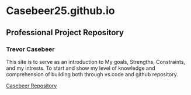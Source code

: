# Casebeer25.github.io
## Professional Project Repository
### Trevor Casebeer
 <p> This site is to serve as an introduction to My goals, Strengths, Constraints, and my intrests. To start and show my level of knowledge and comprehension of building both through vs.code and github repository.<p/>
 <link href=<link href="C:\Users\caseb\.vscode/index.html rel="Scope>
 <a href=https://github.com/Casebeer25/Casebeer25.github.io> Casebeer Repository<a/> 
